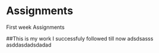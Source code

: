 # Assignments
First week Assignments

##This is my work
I successfuly followed till now
adsdsasss
asddasdadsdadad

